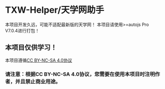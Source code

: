 # TXW-Helper/天学网助手
本项目开发久远，可能不适配最新版的天学网！
本项目请使用>=autojs Pro V7.0.4进行打包！
## 本项目仅供学习！
本项目遵循<a href="https://creativecommons.org/licenses/by-nc-sa/4.0/deed.zh">CC BY-NC-SA 4.0协议</a>
### 请注意：根据CC BY-NC-SA 4.0协议，您需要在使用本项目时注明作者，并且禁止商业用途。
